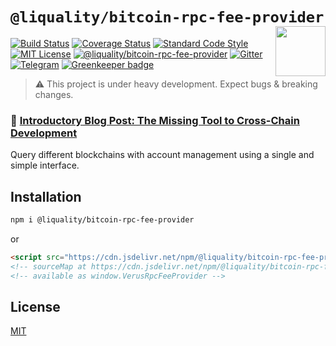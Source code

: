 # `@liquality/bitcoin-rpc-fee-provider` <img align="right" src="https://raw.githubusercontent.com/liquality/chainabstractionlayer/master/liquality-logo.png" height="80px" />

[![Build Status](https://travis-ci.com/liquality/chainabstractionlayer.svg?branch=master)](https://travis-ci.com/liquality/chainabstractionlayer)
[![Coverage Status](https://coveralls.io/repos/github/liquality/chainabstractionlayer/badge.svg?branch=master)](https://coveralls.io/github/liquality/chainabstractionlayer?branch=master)
[![Standard Code Style](https://img.shields.io/badge/codestyle-standard-brightgreen.svg)](https://github.com/standard/standard)
[![MIT License](https://img.shields.io/badge/license-MIT-brightgreen.svg)](../../LICENSE.md)
[![@liquality/bitcoin-rpc-fee-provider](https://img.shields.io/npm/dt/@liquality/bitcoin-rpc-fee-provider.svg)](https://npmjs.com/package/@liquality/bitcoin-rpc-fee-provider)
[![Gitter](https://img.shields.io/gitter/room/liquality/Lobby.svg)](https://gitter.im/liquality/Lobby?source=orgpage)
[![Telegram](https://img.shields.io/badge/chat-on%20telegram-blue.svg)](https://t.me/Liquality) [![Greenkeeper badge](https://badges.greenkeeper.io/liquality/chainabstractionlayer.svg)](https://greenkeeper.io/)

> :warning: This project is under heavy development. Expect bugs & breaking changes.

### :pencil: [Introductory Blog Post: The Missing Tool to Cross-Chain Development](https://medium.com/liquality/the-missing-tool-to-cross-chain-development-2ebfe898efa1)

Query different blockchains with account management using a single and simple interface.

## Installation

```bash
npm i @liquality/bitcoin-rpc-fee-provider
```

or

```html
<script src="https://cdn.jsdelivr.net/npm/@liquality/bitcoin-rpc-fee-provider@0.2.3/dist/bitcoin-rpc-fee-provider.min.js"></script>
<!-- sourceMap at https://cdn.jsdelivr.net/npm/@liquality/bitcoin-rpc-fee-provider@0.2.3/dist/bitcoin-rpc-fee-provider.min.js.map -->
<!-- available as window.VerusRpcFeeProvider -->
```

## License

[MIT](../../LICENSE.md)

